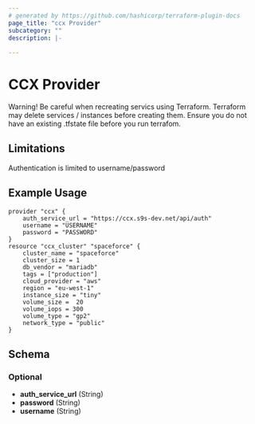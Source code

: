 ```yaml
---
# generated by https://github.com/hashicorp/terraform-plugin-docs
page_title: "ccx Provider"
subcategory: ""
description: |-
  
---
```


# CCX Provider

Warning! Be careful when recreating servics using Terraform. Terraform may delete services / instances before creating them. Ensure you do not have an existing .tfstate file before you run terrafom.

## Limitations
Authentication is limited to username/password

## Example Usage

```hcl
provider "ccx" {
    auth_service_url = "https://ccx.s9s-dev.net/api/auth"
    username = "USERNAME"
    password = "PASSWORD"
}
resource "ccx_cluster" "spaceforce" {
    cluster_name = "spaceforce"
    cluster_size = 1
    db_vendor = "mariadb"
    tags = ["production"]
    cloud_provider = "aws"
    region = "eu-west-1"
    instance_size = "tiny"
    volume_size =  20
    volume_iops = 300
    volume_type = "gp2"
    network_type = "public"
}
```



<!-- schema generated by tfplugindocs -->
## Schema

### Optional

- **auth_service_url** (String)
- **password** (String)
- **username** (String)
